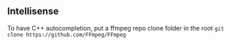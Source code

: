 ## Intellisense 
To have C++ autocompletion, put a ffmpeg repo clone folder in the root
`git clone https://github.com/FFmpeg/FFmpeg`
